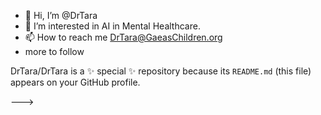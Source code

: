 - 👋 Hi, I’m @DrTara
- 👀 I’m interested in AI in Mental Healthcare.
- 📫 How to reach me DrTara@GaeasChildren.org 
- more to follow
 
DrTara/DrTara is a ✨ special ✨ repository because its `README.md` (this file) appears on your GitHub profile.

--->
